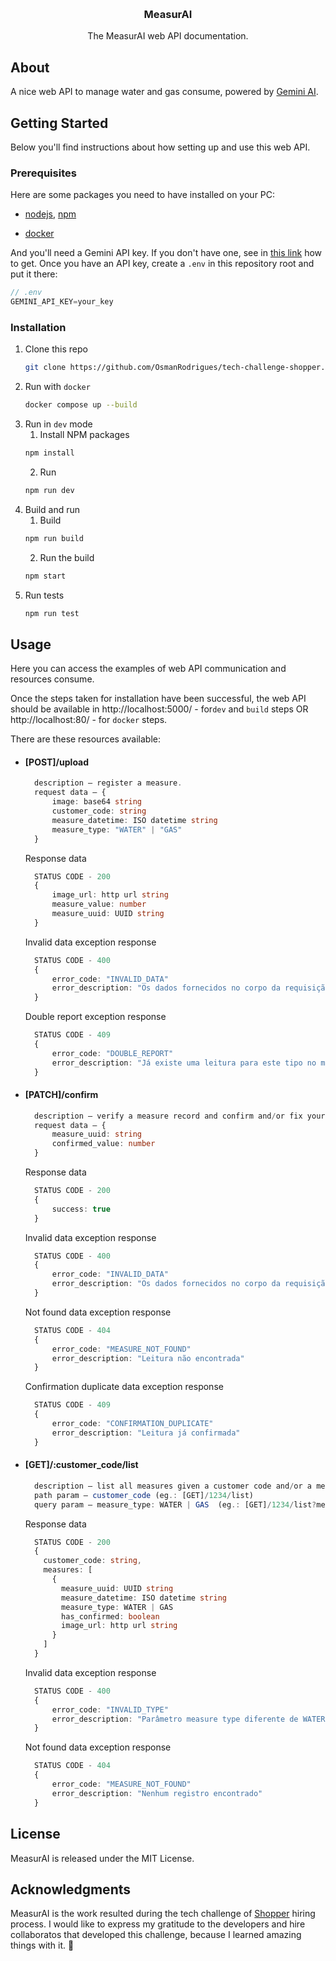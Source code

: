 <a id="readme-top"></a>
<br />
<div align="center">
  <h3 align="center">MeasurAI</h3>

  <p align="center">
    The MeasurAI web API documentation.
  </p>
</div>

## About
<p>
    A nice web API to manage water and gas consume, powered by <a href="https://ai.google.dev/gemini-api/docs/vision">Gemini AI</a>.
</p>

## Getting Started

Below you'll find instructions about how setting up and use this web API.

### Prerequisites

Here are some packages you need to have installed on your PC:

* [nodejs](https://nodejs.org/en), [npm](https://docs.npmjs.com/cli/v10/configuring-npm/install) 

* [docker](https://docs.docker.com/get-docker/)

And you'll need a Gemini API key. If you don't have one, see in <a href="https://aistudio.google.com/app/apikey">this link</a> how to get. Once you have an API key, create a `.env` in this repository root and put it there:

```ts
// .env
GEMINI_API_KEY=your_key
```

### Installation

1. Clone this repo
   ```sh
   git clone https://github.com/OsmanRodrigues/tech-challenge-shopper.git
   ```
2. Run with `docker`
   ```sh
   docker compose up --build
   ```
3. Run in `dev` mode
   1. Install NPM packages
   ```sh
   npm install
   ```
   2. Run 
   ```sh
   npm run dev
   ```
4. Build and run
   1. Build
   ```sh
   npm run build
   ```
   2. Run the build
   ```sh
   npm start
   ```
5. Run tests
   ```sh
   npm run test
   ```

## Usage

Here you can access the examples of web API communication and resources consume.

Once the steps taken for installation have been successful, the web API should be available in http://localhost:5000/ - for`dev` and `build` steps OR http://localhost:80/ - for `docker` steps.

There are these resources available:

* #### [POST]/upload
  ```ts
    description — register a measure.
    request data — {
        image: base64 string
        customer_code: string
        measure_datetime: ISO datetime string
        measure_type: "WATER" | "GAS" 
    } 
  ```
  Response data
  ```ts
    STATUS CODE - 200
    {
        image_url: http url string
        measure_value: number
        measure_uuid: UUID string
    } 
  ```
  Invalid data exception response
  ```ts
    STATUS CODE - 400
    {
        error_code: "INVALID_DATA"
        error_description: "Os dados fornecidos no corpo da requisição são inválidos"
    } 
  ```
  Double report exception response
  ```ts
    STATUS CODE - 409
    {
        error_code: "DOUBLE_REPORT"
        error_description: "Já existe uma leitura para este tipo no mês atual"
    }  
  ```

* #### [PATCH]/confirm
  ```ts
    description — verify a measure record and confirm and/or fix your registered value;
    request data — {
        measure_uuid: string
        confirmed_value: number 
    } 
  ```
  Response data
  ```ts
    STATUS CODE - 200
    {
        success: true
    } 
  ```
  Invalid data exception response
  ```ts
    STATUS CODE - 400
    {
        error_code: "INVALID_DATA"
        error_description: "Os dados fornecidos no corpo da requisição são inválidos"
    } 
  ```
  Not found data exception response
  ```ts
    STATUS CODE - 404
    {
        error_code: "MEASURE_NOT_FOUND"
        error_description: "Leitura não encontrada"
    } 
  ```
  Confirmation duplicate data exception response
  ```ts
    STATUS CODE - 409
    {
        error_code: "CONFIRMATION_DUPLICATE"
        error_description: "Leitura já confirmada"
    } 
  ```
* #### [GET]/:customer_code/list
  ```ts
    description — list all measures given a customer code and/or a measure type;
    path param — customer_code (eg.: [GET]/1234/list)
    query param — measure_type: WATER | GAS  (eg.: [GET]/1234/list?measure_type=WATER)  
  ```
  Response data
  ```ts
    STATUS CODE - 200
    {
      customer_code: string,
      measures: [
        {
          measure_uuid: UUID string
          measure_datetime: ISO datetime string
          measure_type: WATER | GAS
          has_confirmed: boolean
          image_url: http url string
        }
      ]
    }
  ```
  Invalid data exception response
  ```ts
    STATUS CODE - 400
    {
        error_code: "INVALID_TYPE"
        error_description: "Parâmetro measure type diferente de WATER ou GAS"
    } 
  ```
  Not found data exception response
  ```ts
    STATUS CODE - 404
    {
        error_code: "MEASURE_NOT_FOUND"
        error_description: "Nenhum registro encontrado"
    } 
  ```

## License
MeasurAI is released under the MIT License.

## Acknowledgments
MeasurAI is the work resulted during the tech challenge of [Shopper](https://www.linkedin.com/company/shopper.com.br/) hiring process. I would like to express my gratitude to the developers and hire collaboratos that developed this challenge, because I learned amazing things with it. 🙏
